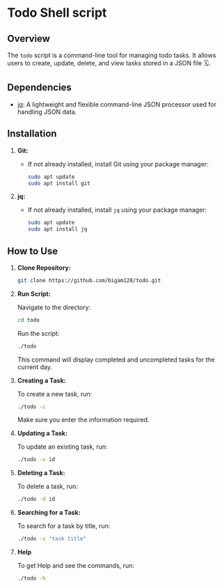 # Todo Shell script 

## Overview

The `todo` script is a command-line tool for managing todo tasks. It allows users to create, update, delete, and view tasks stored in a JSON file 🗓️.

## Dependencies

- [jq](https://stedolan.github.io/jq/): A lightweight and flexible command-line JSON processor used for handling JSON data.

## Installation

1. **Git:**
   - If not already installed, install Git using your package manager:
     ```bash
     sudo apt update
     sudo apt install git
     ```

2. **jq:**
   - If not already installed, install `jq` using your package manager:
     ```bash
     sudo apt update
     sudo apt install jq
     ```

## How to Use

1. **Clone Repository:**
   ```bash
   git clone https://github.com/bigam128/todo.git

2. **Run Script:**

   Navigate to the directory:
     ```bash
     cd todo
     ```
   Run the script:
     ```bash
     ./todo
     ```
     This command will display completed and uncompleted tasks for the current day.


3. **Creating a Task:**

    To create a new task, run:

    ```bash
    ./todo -c
    ```
    Make sure you enter the information required.


4. **Updating a Task:**

    To update an existing task, run:

    ```bash
    ./todo -u id
    ```


5. **Deleting a Task:**

    To delete a task, run:

    ```bash
    ./todo -d id
    ```

    
6. **Searching for a Task:**

    To search for a task by title, run:

    ```bash
    ./todo -s "task title"
    ```

7. **Help** 

    To get Help and see the commands, run:

    ```bash
    ./todo -h
    ```


